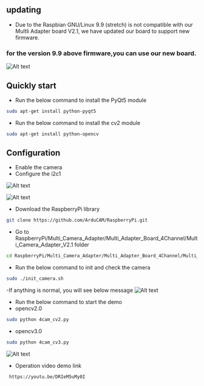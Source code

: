 ## updating
- Due to the Raspbian GNU/Linux 9.9 (stretch) is not compatible with our Multli Adapter board V2.1, we have updated our board to    support     new firmware.
### for the version 9.9 above firmware,you can use our new board.
![Alt text](https://github.com/ArduCAM/RaspberryPi/blob/master/data/Multi_Cam_Adapter_Board_v2.1.1.jpg)


## Quickly start
  - Run the below command to install the PyQt5 module
  ```Bash
  sudo apt-get install python-pyqt5
  ```
  - Run the below command to install the cv2 module
  ```Bash
  sudo apt-get install python-opencv
  ```

## Configuration
- Enable the camera 
- Configure the i2c1 

![Alt text](https://github.com/ArduCAM/RaspberryPi/blob/master/data/cfg_i2c1_1.png)

![Alt text](https://github.com/ArduCAM/RaspberryPi/blob/master/data/cfg_i2c1_2.png)
- Download the RaspberryPi library 
```bash
git clone https://github.com/ArduCAM/RaspberryPi.git
```
- Go to RaspberryPi/Multi_Camera_Adapter/Multi_Adapter_Board_4Channel/Multi_Camera_Adapter_V2.1 folder
```Bash
cd RaspberryPi/Multi_Camera_Adapter/Multi_Adapter_Board_4Channel/Multi_Camera_Adapter_V2.1
```
- Run the below command to init and check the camera
```Bash
sudo ./init_camera.sh
```
-If anything is normal, you will see below message
![Alt text](https://github.com/ArduCAM/RaspberryPi/blob/master/data/check_msg.png)

- Run the below command to start the demo
- opencv2.0
```Bash
sudo python 4cam_cv2.py
```
- opencv3.0
```Bash
sudo python 4cam_cv3.py
```
![Alt text](https://github.com/ArduCAM/RaspberryPi/blob/master/data/Multi_Camera_Adapter_Board_openCV3.0.png)
- Operation video demo link
```bash
 https://youtu.be/DRIeM5uMy0I
```

